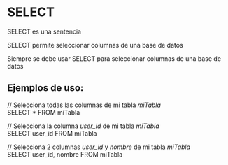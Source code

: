 # SELECT

SELECT es una sentencia

SELECT permite seleccionar columnas de una base de datos  

Siempre se debe usar SELECT para seleccionar columnas de una base de datos  

## Ejemplos de uso:

// Selecciona todas las columnas de mi tabla _miTabla_  
SELECT * FROM miTabla

// Selecciona la columna _user_id_ de mi tabla _miTabla_  
SELECT user_id FROM miTabla

// Selecciona 2 columnas _user_id_ y _nombre_ de mi tabla _miTabla_  
SELECT user_id, nombre FROM miTabla
